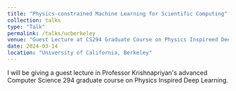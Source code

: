 ```yaml
---
title: "Physics-constrained Machine Learning for Scientific Computing"
collection: talks
type: "Talk"
permalink: /talks/ucberkeley
venue: "Guest Lecture at CS294 Graduate Course on Physics Inspireed Deep Learning"
date: 2024-03-14
location: "University of California, Berkeley"
---
```


I will be giving a guest lecture in Professor Krishnapriyan's advanced Computer Science 294 graduate course on Physics Inspired Deep Learning.
